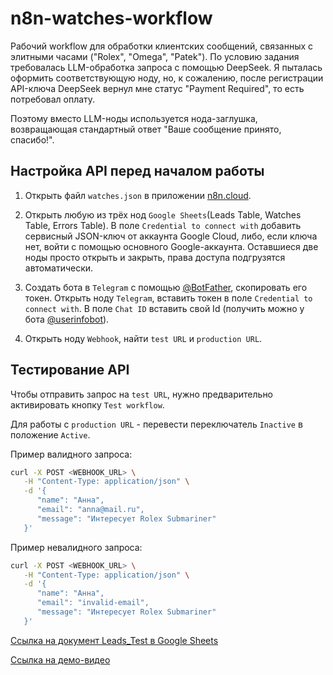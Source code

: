 # n8n-watches-workflow

Рабочий workflow для обработки клиентских сообщений, связанных с элитными часами ("Rolex", "Omega", "Patek"). По 
условию задания требовалась LLM-обработка запроса с помощью DeepSeek. Я пыталась оформить соответствующую ноду, но,
к сожалению, после регистрации API-ключа DeepSeek вернул мне статус "Payment Required", то есть потребовал оплату.

Поэтому вместо LLM-ноды используется нода-заглушка, возвращающая стандартный ответ "Ваше сообщение принято, спасибо!".

## Настройка API перед началом работы

1. Открыть файл `watches.json` в приложении [n8n.cloud](https://n8n.cloud/).

2. Открыть любую из трёх нод `Google Sheets`(Leads Table, Watches Table, Errors Table). В поле `Credential to connect with` 
добавить сервисный JSON-ключ от аккаунта Google Cloud, либо, если ключа нет, войти с помощью основного Google-аккаунта. 
Оставшиеся две ноды просто открыть и закрыть, права доступа подгрузятся автоматически.

3. Создать бота в `Telegram` с помощью [@BotFather](https://t.me/BotFather), скопировать его токен. Открыть ноду 
`Telegram`, вставить токен в поле `Credential to connect with`. В поле `Chat ID` вставить свой Id (получить можно 
у бота [@userinfobot](https://t.me/userinfobot)).

4. Открыть ноду `Webhook`, найти `test URL` и `production URL`.

## Тестирование API
Чтобы отправить запрос на `test URL`, нужно предварительно активировать кнопку `Test workflow`.

Для работы с `production URL` - перевести переключатель `Inactive` в положение `Active`.

Пример валидного запроса:
```bash
curl -X POST <WEBHOOK_URL> \
   -H "Content-Type: application/json" \
   -d '{
      "name": "Анна",
      "email": "anna@mail.ru",
      "message": "Интересует Rolex Submariner"
   }'
```

Пример невалидного запроса:
```bash
curl -X POST <WEBHOOK_URL> \
   -H "Content-Type: application/json" \
   -d '{
      "name": "Анна",
      "email": "invalid-email",
      "message": "Интересует Rolex Submariner"
   }'
```

[Ссылка на документ Leads_Test в Google Sheets](https://docs.google.com/spreadsheets/d/1MBcmkwdjGBBn8jT2TdzczLzCZSgS0FgouOkTyUXq1oY)

[Ссылка на демо-видео](https://drive.google.com/file/d/1jYLtxLwf5ZFHHZjczs95Tk2bmEegPfUM/view?usp=sharing)